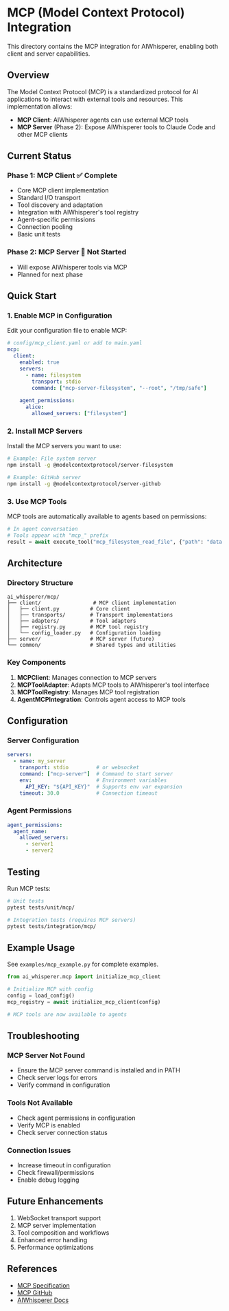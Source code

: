 # MCP (Model Context Protocol) Integration

This directory contains the MCP integration for AIWhisperer, enabling both client and server capabilities.

## Overview

The Model Context Protocol (MCP) is a standardized protocol for AI applications to interact with external tools and resources. This implementation allows:

- **MCP Client**: AIWhisperer agents can use external MCP tools
- **MCP Server** (Phase 2): Expose AIWhisperer tools to Claude Code and other MCP clients

## Current Status

### Phase 1: MCP Client ✅ Complete
- Core MCP client implementation
- Standard I/O transport
- Tool discovery and adaptation
- Integration with AIWhisperer's tool registry
- Agent-specific permissions
- Connection pooling
- Basic unit tests

### Phase 2: MCP Server 🚧 Not Started
- Will expose AIWhisperer tools via MCP
- Planned for next phase

## Quick Start

### 1. Enable MCP in Configuration

Edit your configuration file to enable MCP:

```yaml
# config/mcp_client.yaml or add to main.yaml
mcp:
  client:
    enabled: true
    servers:
      - name: filesystem
        transport: stdio
        command: ["mcp-server-filesystem", "--root", "/tmp/safe"]
        
    agent_permissions:
      alice:
        allowed_servers: ["filesystem"]
```

### 2. Install MCP Servers

Install the MCP servers you want to use:

```bash
# Example: File system server
npm install -g @modelcontextprotocol/server-filesystem

# Example: GitHub server
npm install -g @modelcontextprotocol/server-github
```

### 3. Use MCP Tools

MCP tools are automatically available to agents based on permissions:

```python
# In agent conversation
# Tools appear with "mcp_" prefix
result = await execute_tool("mcp_filesystem_read_file", {"path": "data.txt"})
```

## Architecture

### Directory Structure

```
ai_whisperer/mcp/
├── client/                 # MCP client implementation
│   ├── client.py          # Core client
│   ├── transports/        # Transport implementations
│   ├── adapters/          # Tool adapters
│   ├── registry.py        # MCP tool registry
│   └── config_loader.py   # Configuration loading
├── server/                # MCP server (future)
└── common/                # Shared types and utilities
```

### Key Components

1. **MCPClient**: Manages connection to MCP servers
2. **MCPToolAdapter**: Adapts MCP tools to AIWhisperer's tool interface
3. **MCPToolRegistry**: Manages MCP tool registration
4. **AgentMCPIntegration**: Controls agent access to MCP tools

## Configuration

### Server Configuration

```yaml
servers:
  - name: my_server
    transport: stdio         # or websocket
    command: ["mcp-server"]  # Command to start server
    env:                     # Environment variables
      API_KEY: "${API_KEY}"  # Supports env var expansion
    timeout: 30.0            # Connection timeout
```

### Agent Permissions

```yaml
agent_permissions:
  agent_name:
    allowed_servers:
      - server1
      - server2
```

## Testing

Run MCP tests:

```bash
# Unit tests
pytest tests/unit/mcp/

# Integration tests (requires MCP servers)
pytest tests/integration/mcp/
```

## Example Usage

See `examples/mcp_example.py` for complete examples.

```python
from ai_whisperer.mcp import initialize_mcp_client

# Initialize MCP with config
config = load_config()
mcp_registry = await initialize_mcp_client(config)

# MCP tools are now available to agents
```

## Troubleshooting

### MCP Server Not Found
- Ensure the MCP server command is installed and in PATH
- Check server logs for errors
- Verify command in configuration

### Tools Not Available
- Check agent permissions in configuration
- Verify MCP is enabled
- Check server connection status

### Connection Issues
- Increase timeout in configuration
- Check firewall/permissions
- Enable debug logging

## Future Enhancements

1. WebSocket transport support
2. MCP server implementation
3. Tool composition and workflows
4. Enhanced error handling
5. Performance optimizations

## References

- [MCP Specification](https://modelcontextprotocol.io/spec)
- [MCP GitHub](https://github.com/modelcontextprotocol)
- [AIWhisperer Docs](../../docs/)